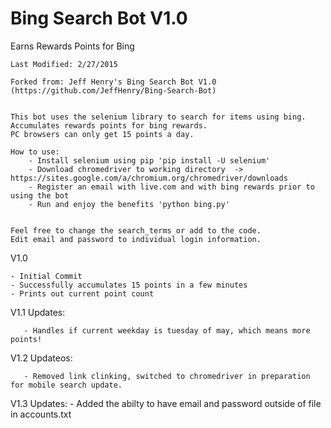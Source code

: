 Bing Search Bot V1.0
=============================

Earns Rewards Points for Bing
	
	Last Modified: 2/27/2015

	Forked from: Jeff Henry's Bing Search Bot V1.0 (https://github.com/JeffHenry/Bing-Search-Bot)

	
	This bot uses the selenium library to search for items using bing.
	Accumulates rewards points for bing rewards.
	PC browsers can only get 15 points a day.
	
	How to use:
		- Install selenium using pip 'pip install -U selenium'
		- Download chromedriver to working directory  -> https://sites.google.com/a/chromium.org/chromedriver/downloads
		- Register an email with live.com and with bing rewards prior to using the bot
		- Run and enjoy the benefits 'python bing.py'
		

	Feel free to change the search_terms or add to the code.
	Edit email and password to individual login information.
	
  V1.0
  
  	- Initial Commit
  	- Successfully accumulates 15 points in a few minutes
  	- Prints out current point count

  V1.1 Updates:

       - Handles if current weekday is tuesday of may, which means more points!

  V1.2 Updateos:

       - Removed link clinking, switched to chromedriver in preparation for mobile search update.

  V1.3 Updates:
	   - Added the abilty to have email and password outside of file in accounts.txt

